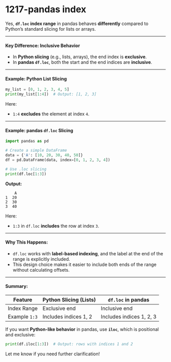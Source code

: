 # 1217-pandas index

Yes, **`df.loc` index range** in pandas behaves **differently** compared to Python’s standard slicing for lists or arrays.

***

#### **Key Difference**: **Inclusive Behavior**

* In **Python slicing** (e.g., lists, arrays), the end index is **exclusive**.
* In **pandas `df.loc`**, both the start and the end indices are **inclusive**.

***

#### Example: Python List Slicing

```python
my_list = [0, 1, 2, 3, 4, 5]
print(my_list[1:4])  # Output: [1, 2, 3]
```

Here:

* `1:4` **excludes** the element at index `4`.

***

#### Example: pandas `df.loc` Slicing

```python
import pandas as pd

# Create a simple DataFrame
data = {'A': [10, 20, 30, 40, 50]}
df = pd.DataFrame(data, index=[0, 1, 2, 3, 4])

# Use .loc slicing
print(df.loc[1:3])
```

**Output:**

```
    A
1  20
2  30
3  40
```

Here:

* `1:3` in `df.loc` **includes** the row at index `3`.

***

#### Why This Happens:

* `df.loc` works with **label-based indexing**, and the label at the end of the range is explicitly included.
* This design choice makes it easier to include both ends of the range without calculating offsets.

***

#### Summary:

| Feature       | Python Slicing (Lists) | `df.loc` in pandas       |
| ------------- | ---------------------- | ------------------------ |
| Index Range   | Exclusive end          | Inclusive end            |
| Example `1:3` | Includes indices 1, 2  | Includes indices 1, 2, 3 |

If you want **Python-like behavior** in pandas, use **`iloc`**, which is positional and exclusive:

```python
print(df.iloc[1:3])  # Output: rows with indices 1 and 2
```

Let me know if you need further clarification!
